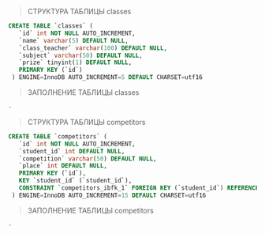 >СТРУКТУРА ТАБЛИЦЫ classes
```sql
CREATE TABLE `classes` (
   `id` int NOT NULL AUTO_INCREMENT,
   `name` varchar(5) DEFAULT NULL,
   `class_teacher` varchar(100) DEFAULT NULL,
   `subject` varchar(50) DEFAULT NULL,
   `prize` tinyint(1) DEFAULT NULL,
   PRIMARY KEY (`id`)
 ) ENGINE=InnoDB AUTO_INCREMENT=5 DEFAULT CHARSET=utf16
```

>ЗАПОЛНЕНИЕ ТАБЛИЦЫ classes
```sql
-
```

>СТРУКТУРА ТАБЛИЦЫ competitors
```sql
CREATE TABLE `competitors` (
   `id` int NOT NULL AUTO_INCREMENT,
   `student_id` int DEFAULT NULL,
   `competition` varchar(50) DEFAULT NULL,
   `place` int DEFAULT NULL,
   PRIMARY KEY (`id`),
   KEY `student_id` (`student_id`),
   CONSTRAINT `competitors_ibfk_1` FOREIGN KEY (`student_id`) REFERENCES `students` (`id`)
 ) ENGINE=InnoDB AUTO_INCREMENT=15 DEFAULT CHARSET=utf16
```

>ЗАПОЛНЕНИЕ ТАБЛИЦЫ competitors
```sql
-
```